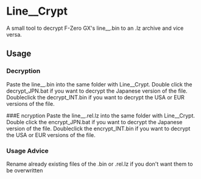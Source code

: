 # Line__Crypt
A small tool to decrypt F-Zero GX's line__.bin to an .lz archive and vice versa.

## Usage
### Decryption
Paste the line__.bin into the same folder with Line__Crypt. Double click the decrypt_JPN.bat if you want to decrypt the Japanese version of the file. Doubleclick the decrypt_INT.bin if you want to decrypt the USA or EUR versions of the file. 

###E ncryption
Paste the line__.rel.lz into the same folder with Line__Crypt. Double click the encrypt_JPN.bat if you want to decrypt the Japanese version of the file. Doubleclick the encrypt_INT.bin if you want to decrypt the USA or EUR versions of the file. 

### Usage Advice
Rename already existing files of the .bin or .rel.lz if you don't want them to be overwritten